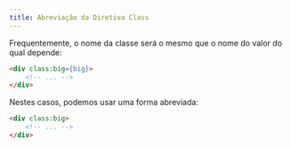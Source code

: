 ```yaml
---
title: Abreviação da Diretiva Class
---
```


Frequentemente, o nome da classe será o mesmo que o nome do valor do qual depende:

```html
<div class:big={big}>
	<!-- ... -->
</div>
```

Nestes casos, podemos usar uma forma abreviada:

```html
<div class:big>
	<!-- ... -->
</div>
```